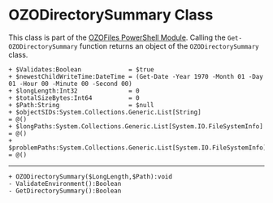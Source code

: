 # OZODirectorySummary Class
This class is part of the [OZOFiles PowerShell Module](../README.md). Calling the `Get-OZODirectorySummary` function returns an object of the `OZODirectorySummary` class.

```
+ $Validates:Boolean             = $true
+ $newestChildWriteTime:DateTime = (Get-Date -Year 1970 -Month 01 -Day 01 -Hour 00 -Minute 00 -Second 00)
+ $longLength:Int32              = 0
+ $totalSizeBytes:Int64          = 0
+ $Path:String                   = $null
+ $objectSIDs:System.Collections.Generic.List[String]                     = @()
+ $longPaths:System.Collections.Generic.List[System.IO.FileSystemInfo]    = @()
+ $problemPaths:System.Collections.Generic.List[System.IO.FileSystemInfo] = @()
```
---
```
+ OZODirectorySummary($LongLength,$Path):void
- ValidateEnvironment():Boolean
- GetDirectorySummary():Boolean
